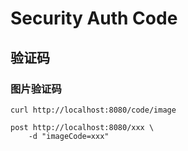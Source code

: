 Security Auth Code
===

验证码
----

### 图片验证码

```shell script
curl http://localhost:8080/code/image
```

```shell script
post http://localhost:8080/xxx \
    -d "imageCode=xxx"
```

### 